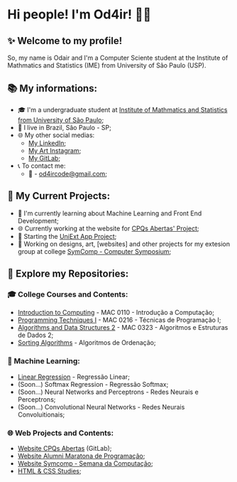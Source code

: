 
# Hi people! I'm Od4ir! 👋🏾

## ✨ Welcome to my profile!
So, my name is Odair and I'm a Computer Sciente student at the Institute of Mathmatics and Statistics (IME) from University of São Paulo (USP).

## 📚 My informations:
- 🎓 I'm a undergraduate student at [Institute of Mathmatics and Statistics from University of São Paulo](https://www.ime.usp.br/en/home/);
- 📍 I live in Brazil, São Paulo - SP;
- 🌐 My other social medias:
  - [My LinkedIn](https://www.linkedin.com/in/odairgoncalves/);
  - [My Art Instagram](https://www.instagram.com/od4rt/);
  - [My GitLab](https://gitlab.com/Od4ir);
- 📞 To contact me:
  - 📧 - [od4ircode@gmail.com](mailto:od4ircode@gmail.com);

## 🌱 My Current Projects: 
- 🌱 I'm currently learning about Machine Learning and Front End Development;
- 🌐 Currently working at the website for [CPQs Abertas' Project](http://hub-cpqs-abertas.s3-website-sa-east-1.amazonaws.com/);
- 📱 Starting the [UniExt App Project](https://gitlab.com/uniext);
- 💾 Working on designs, art, [websites] and other projects for my extesion group at college [SymComp - Computer Symposium](https://www.instagram.com/symcomp.imeusp?igsh=MTYybmM0eTBicjh3cQ==);


## 🔎 Explore my Repositories:

### 🎓 College Courses and Contents:
- [Introduction to Computing](https://github.com/Od4ir/MAC0110_Introducao_a_Computacao) - MAC 0110 - Introdução a Computação;
- [Programming Techniques I](https://github.com/Od4ir/MAC0216_Tecnicas_de_Programacao) - MAC 0216 - Técnicas de Programação I;
- [Algorithms and Data Structures 2](https://github.com/Od4ir/MAC0323_Algoritmos_e_Estruturas_de_Dados_2) - MAC 0323 - Algoritmos e Estruturas de Dados 2;
- [Sorting Algorithms](https://github.com/Od4ir/Algoritmos-de-Ordenacao) - Algoritmos de Ordenação;
### 🌟 Machine Learning:
- [Linear Regression](https://github.com/Od4ir/ML-Linear-Regression) - Regressão Linear;
- (Soon...) Softmax Regression - Regressão Softmax;
- (Soon...) Neural Networks and Perceptrons - Redes Neurais e Perceptrons;
- (Soon...) Convolutional Neural Networks - Redes Neurais Convoluitionais;

### 🌐 Web Projects and Contents:
- [Website CPQs Abertas](https://gitlab.com/cpqs-abertas) (GitLab);
- [Website Alumni Maratona de Programação](https://github.com/Portal-Maratonas);
- [Website Symcomp - Semana da Computação](https://github.com/Xnths/symcomp);
- [HTML & CSS Studies](https://github.com/Od4ir/Estudos_HTML);
